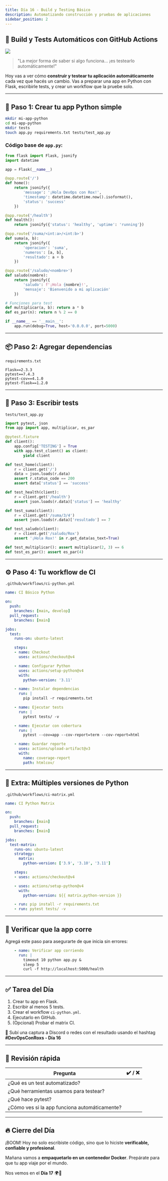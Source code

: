 ```yaml
---
title: Día 16 - Build y Testing Básico
description: Automatizando construcción y pruebas de aplicaciones
sidebar_position: 2
---
```


## 🧪 Build y Tests Automáticos con GitHub Actions

![](../../static/images/banner/3.png)

> "La mejor forma de saber si algo funciona… ¡es testearlo automáticamente!"

Hoy vas a ver cómo **construir y testear tu aplicación automáticamente** cada vez que hacés un cambio. Vas a preparar una app en Python con Flask, escribirle tests, y crear un workflow que la pruebe solo.

---

## 🐍 Paso 1: Crear tu app Python simple

```bash
mkdir mi-app-python
cd mi-app-python
mkdir tests
touch app.py requirements.txt tests/test_app.py
````

### Código base de `app.py`:

```python
from flask import Flask, jsonify
import datetime

app = Flask(__name__)

@app.route('/')
def home():
    return jsonify({
        'message': '¡Hola DevOps con Rox!',
        'timestamp': datetime.datetime.now().isoformat(),
        'status': 'success'
    })

@app.route('/health')
def health():
    return jsonify({'status': 'healthy', 'uptime': 'running'})

@app.route('/suma/<int:a>/<int:b>')
def suma(a, b):
    return jsonify({
        'operacion': 'suma',
        'numeros': [a, b],
        'resultado': a + b
    })

@app.route('/saludo/<nombre>')
def saludo(nombre):
    return jsonify({
        'saludo': f'¡Hola {nombre}!',
        'mensaje': 'Bienvenido a mi aplicación'
    })

# Funciones para test
def multiplicar(a, b): return a * b
def es_par(n): return n % 2 == 0

if __name__ == '__main__':
    app.run(debug=True, host='0.0.0.0', port=5000)
```

---

## 📦 Paso 2: Agregar dependencias

`requirements.txt`

```
Flask==2.3.3
pytest==7.4.3
pytest-cov==4.1.0
pytest-flask==1.2.0
```

---

## 🧪 Paso 3: Escribir tests

`tests/test_app.py`

```python
import pytest, json
from app import app, multiplicar, es_par

@pytest.fixture
def client():
    app.config['TESTING'] = True
    with app.test_client() as client:
        yield client

def test_home(client):
    r = client.get('/')
    data = json.loads(r.data)
    assert r.status_code == 200
    assert data['status'] == 'success'

def test_health(client):
    r = client.get('/health')
    assert json.loads(r.data)['status'] == 'healthy'

def test_suma(client):
    r = client.get('/suma/3/4')
    assert json.loads(r.data)['resultado'] == 7

def test_saludo(client):
    r = client.get('/saludo/Rox')
    assert '¡Hola Rox!' in r.get_data(as_text=True)

def test_multiplicar(): assert multiplicar(2, 3) == 6
def test_es_par(): assert es_par(4)
```

---

## ⚙️ Paso 4: Tu workflow de CI

`.github/workflows/ci-python.yml`

```yaml
name: CI Básico Python

on:
  push:
    branches: [main, develop]
  pull_request:
    branches: [main]

jobs:
  test:
    runs-on: ubuntu-latest

    steps:
    - name: Checkout
      uses: actions/checkout@v4

    - name: Configurar Python
      uses: actions/setup-python@v4
      with:
        python-version: '3.11'

    - name: Instalar dependencias
      run: |
        pip install -r requirements.txt

    - name: Ejecutar tests
      run: |
        pytest tests/ -v

    - name: Ejecutar con cobertura
      run: |
        pytest --cov=app --cov-report=term --cov-report=html

    - name: Guardar reporte
      uses: actions/upload-artifact@v3
      with:
        name: coverage-report
        path: htmlcov/
```

---

## 🧪 Extra: Múltiples versiones de Python

`.github/workflows/ci-matrix.yml`

```yaml
name: CI Python Matrix

on:
  push:
    branches: [main]
  pull_request:
    branches: [main]

jobs:
  test-matrix:
    runs-on: ubuntu-latest
    strategy:
      matrix:
        python-version: ['3.9', '3.10', '3.11']

    steps:
    - uses: actions/checkout@v4

    - uses: actions/setup-python@v4
      with:
        python-version: ${{ matrix.python-version }}

    - run: pip install -r requirements.txt
    - run: pytest tests/ -v
```

---

## 🧹 Verificar que la app corre

Agregá este paso para asegurarte de que inicia sin errores:

```yaml
    - name: Verificar app corriendo
      run: |
        timeout 10 python app.py &
        sleep 5
        curl -f http://localhost:5000/health
```

---

## ✅ Tarea del Día

1. Crear tu app en Flask.
2. Escribir al menos 5 tests.
3. Crear el workflow `ci-python.yml`.
4. Ejecutarlo en GitHub.
5. (Opcional) Probar el matrix CI.

📸 Subí una captura a Discord o redes con el resultado usando el hashtag
**#DevOpsConRoxs - Día 16**

---

## 🧠 Revisión rápida

| Pregunta                                      | ✔️ / ❌ |
| --------------------------------------------- | ------ |
| ¿Qué es un test automatizado?                 |        |
| ¿Qué herramientas usamos para testear?        |        |
| ¿Qué hace pytest?                             |        |
| ¿Cómo ves si la app funciona automáticamente? |        |

---

## 🔥 Cierre del Día

¡BOOM!
Hoy no solo escribiste código, sino que lo hiciste **verificable, confiable y profesional**.

Mañana vamos a **empaquetarlo en un contenedor Docker**. Prepárate para que tu app viaje por el mundo.

Nos vemos en el **Día 17** 🌍🐳

